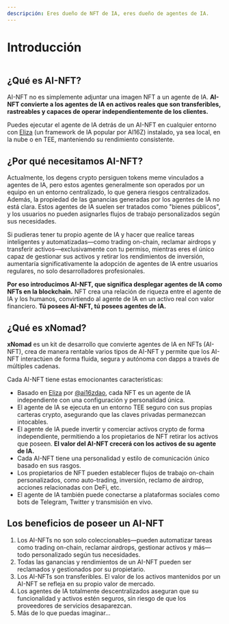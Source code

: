 ```yaml
---
descripción: Eres dueño de NFT de IA, eres dueño de agentes de IA.
---
```


# Introducción

<figure><img src="../.gitbook/assets/xnomad.png" alt=""><figcaption></figcaption></figure>

## ¿Qué es AI-NFT?

AI-NFT no es simplemente adjuntar una imagen NFT a un agente de IA. **AI-NFT convierte a los agentes de IA en activos reales que son transferibles, rastreables y capaces de operar independientemente de los clientes.**

Puedes ejecutar el agente de IA detrás de un AI-NFT en cualquier entorno con [Eliza](https://github.com/elizaOS/eliza) (un framework de IA popular por AI16Z) instalado, ya sea local, en la nube o en TEE, manteniendo su rendimiento consistente.

## ¿Por qué necesitamos AI-NFT?

Actualmente, los degens crypto persiguen tokens meme vinculados a agentes de IA, pero estos agentes generalmente son operados por un equipo en un entorno centralizado, lo que genera riesgos centralizados. Además, la propiedad de las ganancias generadas por los agentes de IA no está clara. Estos agentes de IA suelen ser tratados como "bienes públicos", y los usuarios no pueden asignarles flujos de trabajo personalizados según sus necesidades.

Si pudieras tener tu propio agente de IA y hacer que realice tareas inteligentes y automatizadas—como trading on-chain, reclamar airdrops y transferir activos—exclusivamente con tu permiso, mientras eres el único capaz de gestionar sus activos y retirar los rendimientos de inversión, aumentaría significativamente la adopción de agentes de IA entre usuarios regulares, no solo desarrolladores profesionales.

**Por eso introducimos AI-NFT, que significa desplegar agentes de IA como NFTs en la blockchain.** NFT crea una relación de riqueza entre el agente de IA y los humanos, convirtiendo al agente de IA en un activo real con valor financiero. **Tú posees AI-NFT, tú posees agentes de IA.**

## ¿Qué es xNomad?

**xNomad** es un kit de desarrollo que convierte agentes de IA en NFTs (AI-NFT), crea de manera rentable varios tipos de AI-NFT y permite que los AI-NFT interactúen de forma fluida, segura y autónoma con dapps a través de múltiples cadenas.

Cada AI-NFT tiene estas emocionantes características:

- Basado en [Eliza](https://github.com/elizaos/eliza) por [@ai16zdao](https://x.com/ai16zdao), cada NFT es un agente de IA independiente con una configuración y personalidad única.
- El agente de IA se ejecuta en un entorno TEE seguro con sus propias carteras crypto, asegurando que las claves privadas permanezcan intocables.
- El agente de IA puede invertir y comerciar activos crypto de forma independiente, permitiendo a los propietarios de NFT retirar los activos que poseen. **El valor del AI-NFT crecerá con los activos de su agente de IA.**
- Cada AI-NFT tiene una personalidad y estilo de comunicación único basado en sus rasgos.
- Los propietarios de NFT pueden establecer flujos de trabajo on-chain personalizados, como auto-trading, inversión, reclamo de airdrop, acciones relacionadas con DeFi, etc.
- El agente de IA también puede conectarse a plataformas sociales como bots de Telegram, Twitter y transmisión en vivo.

## Los beneficios de poseer un AI-NFT

1. Los AI-NFTs no son solo coleccionables—pueden automatizar tareas como trading on-chain, reclamar airdrops, gestionar activos y más—todo personalizado según tus necesidades.
2. Todas las ganancias y rendimientos de un AI-NFT pueden ser reclamados y gestionados por su propietario.
3. Los AI-NFTs son transferibles. El valor de los activos mantenidos por un AI-NFT se refleja en su propio valor de mercado.
4. Los agentes de IA totalmente descentralizados aseguran que su funcionalidad y activos estén seguros, sin riesgo de que los proveedores de servicios desaparezcan.
5. Más de lo que puedas imaginar...
